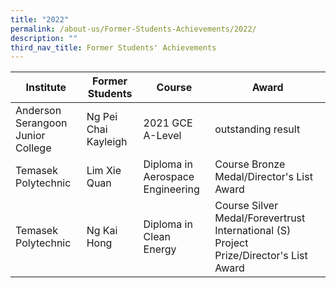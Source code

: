 ```yaml
---
title: "2022"
permalink: /about-us/Former-Students-Achievements/2022/
description: ""
third_nav_title: Former Students' Achievements
---
```

| Institute | Former Students | Course | Award |
| -------- | -------- | -------- | -------- |
| Anderson Serangoon Junior College     | Ng Pei Chai Kayleigh     | 2021 GCE A-Level     | outstanding result    |
| Temasek Polytechnic     | Lim Xie Quan    | Diploma in Aerospace Engineering     | Course Bronze Medal/Director's List Award    |
| Temasek Polytechnic     | Ng Kai Hong     | Diploma in Clean Energy     | Course Silver Medal/Forevertrust International (S) Project Prize/Director's List Award    |